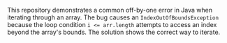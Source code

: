 This repository demonstrates a common off-by-one error in Java when iterating through an array.  The bug causes an `IndexOutOfBoundsException` because the loop condition `i <= arr.length` attempts to access an index beyond the array's bounds. The solution shows the correct way to iterate.
